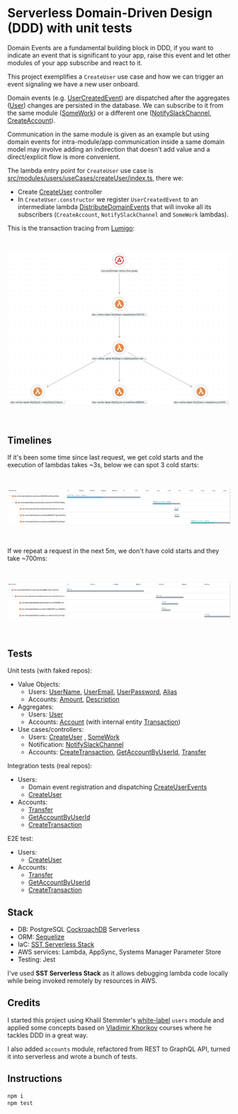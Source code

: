 # Serverless Domain-Driven Design (DDD) with unit tests

Domain Events are a fundamental building block in DDD, if you want to indicate an event that is significant to your app, raise this event and let other modules of your app subscribe and react to it.

This project exemplifies a `CreateUser` use case and how we can trigger an event signaling we have a new user onboard.

Domain events (e.g. [UserCreatedEvent](src/modules/users/domain/events/UserCreatedEvent.ts)) are dispatched after the aggregates ([User](src/modules/users/domain/User.ts)) changes are persisted in the database. We can subscribe to it from the same module ([SomeWork](src/modules/users/useCases/someWork/SomeWork.ts)) or a different one ([NotifySlackChannel](src/modules/notification/useCases/notifySlackChannel/NotifySlackChannel.ts), [CreateAccount](src/modules/accounts/useCases/createAccount/CreateAccount.ts)).

Communication in the same module is given as an example but using domain events for intra-module/app communication inside a same domain model may involve adding an indirection that doesn't add value and a direct/explicit flow is more convenient.

The lambda entry point for `CreateUser` use case is [src/modules/users/useCases/createUser/index.ts](src/modules/users/useCases/createUser/index.ts), there we:
* Create [CreateUser](src/modules/users/useCases/createUser/CreateUser.ts) controller
* In `CreateUser.constructor` we register `UserCreatedEvent` to an intermediate lambda [DistributeDomainEvents](src/shared/infra/dispatchEvents/DistributeDomainEvents.ts) that will invoke all its subscribers (`CreateAccount`, `NotifySlackChannel` and `SomeWork` lambdas).

This is the transaction tracing from [Lumigo](https://lumigo.io):

<br />
<p align="center">
    <img alt="graph" src="doc/graph.png" />
</p>
<br />

## Timelines

If it's been some time since last request, we get cold starts and the execution of lambdas takes ~3s, below we can spot 3 cold starts:

<br />
<p align="center">
    <img alt="timeline1" src="doc/timeline1.png" />
</p>
<br />

If we repeat a request in the next 5m, we don't have cold starts and they take ~700ms:

<br />
<p align="center">
    <img alt="timeline1" src="doc/timeline2.png" />
</p>
<br />

## Tests

Unit tests (with faked repos):

- Value Objects: 
    - Users: [UserName](src/modules/users/domain/UserEmail.unit.ts), [UserEmail](src/modules/users/domain/UserEmail.unit.ts), [UserPassword](src/modules/users/domain/UserPassword.unit.ts), [Alias](src/modules/users/domain/Alias.unit.ts)
    - Accounts: [Amount](src/modules/accounts/domain/Amount.unit.ts), [Description](src/modules/accounts/domain/Description.unit.ts)
- Aggregates:
    - Users: [User](src/modules/users/domain/User.unit.ts)
    - Accounts: [Account](src/modules/accounts/domain/Account.ts) (with internal entity [Transaction](src/modules/accounts/domain/Transaction.unit.ts))
- Use cases/controllers: 
    - Users: [CreateUser](src/modules/users/useCases/createUser/CreateUser.unit.ts) , [SomeWork](src/modules/users/useCases/someWork/SomeWork.unit.ts)
    - Notification: [NotifySlackChannel](src/modules/notification/useCases/notifySlackChannel/NotifySlackChannel.unit.ts)
    - Accounts: [CreateTransaction](src/modules/accounts/useCases/createTransaction/CreateTransaction.unit.ts), [GetAccountByUserId](src/modules/accounts/useCases/getAccountByUserId/GetAccountByUserId.unit.ts), [Transfer](src/modules/accounts/useCases/transfer/Transfer.unit.ts)

Integration tests (real repos):

- Users:
  - Domain event registration and dispatching [CreateUserEvents](src/modules/users/useCases/createUser/CreateUserEvents.int.ts)
  - [CreateUser](src/modules/users/useCases/createUser/CreateUser.int.ts)
- Accounts:
  - [Transfer](src/modules/accounts/useCases/transfer/Transfer.int.ts)
  - [GetAccountByUserId](src/modules/accounts/useCases/getAccountByUserId/GetAccountByUserId.int.ts)
  - [CreateTransaction](src/modules/accounts/useCases/createTransaction/CreateTransaction.int.ts)

E2E test:

- Users:
    - [CreateUser](src/modules/users/useCases/createUser/CreateUser.e2e.ts)
- Accounts:
    - [Transfer](src/modules/accounts/useCases/transfer/Transfer.e2e.ts)
    - [GetAccountByUserId](src/modules/accounts/useCases/getAccountByUserId/GetAccountByUserId.e2e.ts)
    - [CreateTransaction](src/modules/accounts/useCases/createTransaction/CreateTransaction.e2e.ts)

## Stack

* DB: PostgreSQL [CockroachDB](https://www.cockroachlabs.com) Serverless
* ORM: [Sequelize](https://sequelize.org)
* IaC: [SST Serverless Stack](https://sst.dev)
* AWS services: Lambda, AppSync, Systems Manager Parameter Store 
* Testing: Jest

I've used **SST Serverless Stack** as it allows debugging lambda code locally while being invoked remotely by resources in AWS.

## Credits

I started this project using Khalil Stemmler's [white-label](https://github.com/stemmlerjs/white-label) `users` module and applied some concepts based on [Vladimir Khorikov](https://enterprisecraftsmanship.com) courses where he tackles DDD in a great way.

I also added `accounts` module, refactored from REST to GraphQL API, turned it into serverless and wrote a bunch of tests.

## Instructions

```
npm i
npm test
```
